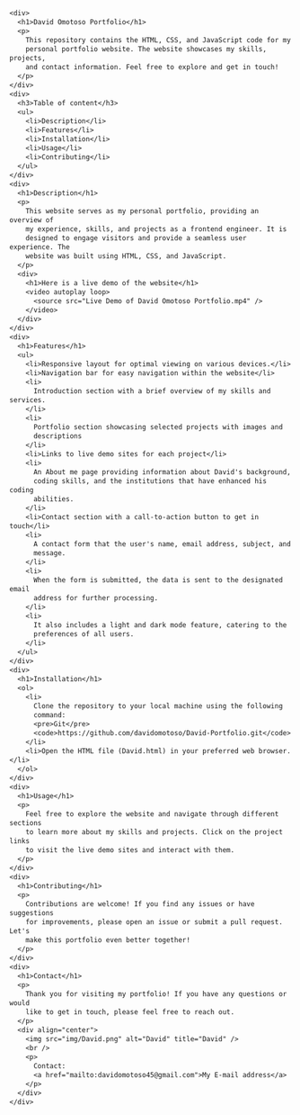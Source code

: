     <div>
      <h1>David Omotoso Portfolio</h1>
      <p>
        This repository contains the HTML, CSS, and JavaScript code for my
        personal portfolio website. The website showcases my skills, projects,
        and contact information. Feel free to explore and get in touch!
      </p>
    </div>
    <div>
      <h3>Table of content</h3>
      <ul>
        <li>Description</li>
        <li>Features</li>
        <li>Installation</li>
        <li>Usage</li>
        <li>Contributing</li>
      </ul>
    </div>
    <div>
      <h1>Description</h1>
      <p>
        This website serves as my personal portfolio, providing an overview of
        my experience, skills, and projects as a frontend engineer. It is
        designed to engage visitors and provide a seamless user experience. The
        website was built using HTML, CSS, and JavaScript.
      </p>
      <div>
        <h1>Here is a live demo of the website</h1>
        <video autoplay loop>
          <source src="Live Demo of David Omotoso Portfolio.mp4" />
        </video>
      </div>
    </div>
    <div>
      <h1>Features</h1>
      <ul>
        <li>Responsive layout for optimal viewing on various devices.</li>
        <li>Navigation bar for easy navigation within the website</li>
        <li>
          Introduction section with a brief overview of my skills and services.
        </li>
        <li>
          Portfolio section showcasing selected projects with images and
          descriptions
        </li>
        <li>Links to live demo sites for each project</li>
        <li>
          An About me page providing information about David's background,
          coding skills, and the institutions that have enhanced his coding
          abilities.
        </li>
        <li>Contact section with a call-to-action button to get in touch</li>
        <li>
          A contact form that the user's name, email address, subject, and
          message.
        </li>
        <li>
          When the form is submitted, the data is sent to the designated email
          address for further processing.
        </li>
        <li>
          It also includes a light and dark mode feature, catering to the
          preferences of all users.
        </li>
      </ul>
    </div>
    <div>
      <h1>Installation</h1>
      <ol>
        <li>
          Clone the repository to your local machine using the following
          command:
          <pre>Git</pre>
          <code>https://github.com/davidomotoso/David-Portfolio.git</code>
        </li>
        <li>Open the HTML file (David.html) in your preferred web browser.</li>
      </ol>
    </div>
    <div>
      <h1>Usage</h1>
      <p>
        Feel free to explore the website and navigate through different sections
        to learn more about my skills and projects. Click on the project links
        to visit the live demo sites and interact with them.
      </p>
    </div>
    <div>
      <h1>Contributing</h1>
      <p>
        Contributions are welcome! If you find any issues or have suggestions
        for improvements, please open an issue or submit a pull request. Let's
        make this portfolio even better together!
      </p>
    </div>
    <div>
      <h1>Contact</h1>
      <p>
        Thank you for visiting my portfolio! If you have any questions or would
        like to get in touch, please feel free to reach out.
      </p>
      <div align="center">
        <img src="img/David.png" alt="David" title="David" />
        <br />
        <p>
          Contact:
          <a href="mailto:davidomotoso45@gmail.com">My E-mail address</a>
        </p>
      </div>
    </div>

